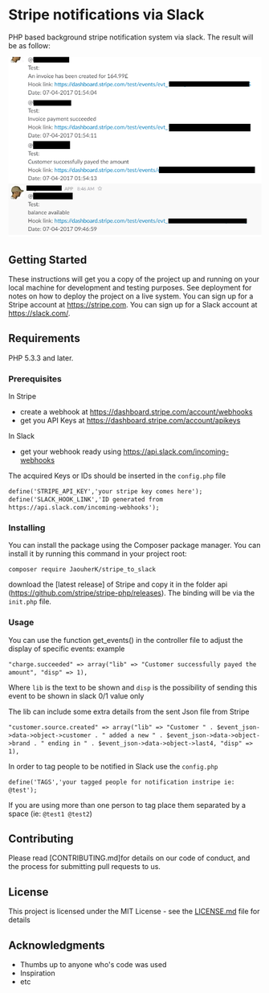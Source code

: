 # Stripe notifications via Slack

PHP based background stripe notification system via slack. The result will be as follow:

![stripe to slack](/img/slack.png)

## Getting Started

These instructions will get you a copy of the project up and running on your local machine for development and testing purposes. See deployment for notes on how to deploy the project on a live system.
You can sign up for a Stripe account at https://stripe.com.
You can sign up for a Slack account at https://slack.com/.

## Requirements

PHP 5.3.3 and later.

### Prerequisites

In Stripe 
 - create a webhook at https://dashboard.stripe.com/account/webhooks
 - get you API Keys at https://dashboard.stripe.com/account/apikeys
 
In Slack
 - get your webhook ready using https://api.slack.com/incoming-webhooks
 
 The acquired Keys or IDs should be inserted in the `config.php` file
```
define('STRIPE_API_KEY','your stripe key comes here');
define('SLACK_HOOK_LINK','ID generated from https://api.slack.com/incoming-webhooks');
```
 
### Installing

You can install the package using the Composer package manager. You can install it by running this command in your project root:
```
composer require JaouherK/stripe_to_slack
```
download the [latest release] of Stripe and copy it in the folder api (https://github.com/stripe/stripe-php/releases). The binding will be via the `init.php` file.


### Usage

You can use the function get_events() in the controller file to adjust the display of specific events:
example
```
"charge.succeeded" => array("lib" => "Customer successfully payed the amount", "disp" => 1),
```
Where `lib` is the text to be shown and `disp` is the possibility of sending this event to be shown in slack 0/1 value only

The lib can include some extra details from the sent Json file from Stripe
```
"customer.source.created" => array("lib" => "Customer " . $event_json->data->object->customer . " added a new " . $event_json->data->object->brand . " ending in " . $event_json->data->object->last4, "disp" => 1),
```

In order to tag people to be notified in Slack use the `config.php`
```
define('TAGS','your tagged people for notification instripe ie: @test');
```
If you are using more than one person to tag place them separated by a space (ie: `@test1 @test2`)

## Contributing

Please read [CONTRIBUTING.md]for details on our code of conduct, and the process for submitting pull requests to us.

## License

This project is licensed under the MIT License - see the [LICENSE.md](LICENSE.md) file for details

## Acknowledgments

* Thumbs up to anyone who's code was used
* Inspiration
* etc
